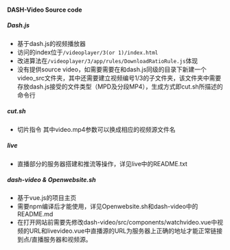 #### DASH-Video Source code
##### Dash.js
- 基于dash.js的视频播放器
- 访问的index位于```/videoplayer/3(or 1)/index.html```
- 改进算法在```/videoplayer/3/app/rules/DownloadRatioRule.js```体现
- 没有提供source video，如需要需要在和dash.js同级的目录下新建一个video_src文件夹，其中还需要建立视频编号1/3的子文件夹，该文件夹中需要存放dash.js接受的文件类型（MPD及分段MP4），生成方式即cut.sh所描述的命令行

##### cut.sh
- 切片指令 其中video.mp4参数可以换成相应的视频源文件名

##### live
- 直播部分的服务器搭建和推流等操作，详见live中的README.txt

##### dash-video & Openwebsite.sh
- 基于vue.js的项目主页
- 需要npm编译后才能使用，详见Openwebsite.sh和dash-video中的README.md
- 在打开网站前需要先修改dash-video/src/components/watchvideo.vue中视频的URL和livevideo.vue中直播源的URL为服务器上正确的地址才能正常链接到点/直播服务器和视频源。